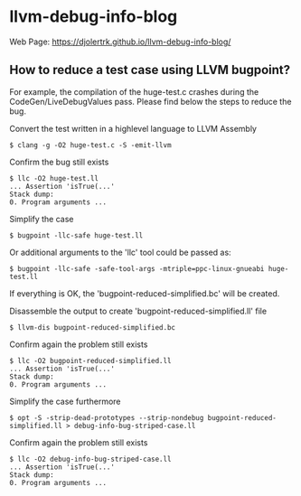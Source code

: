 # llvm-debug-info-blog

Web Page: https://djolertrk.github.io/llvm-debug-info-blog/

## How to reduce a test case using LLVM bugpoint?

For example, the compilation of the huge-test.c crashes during the CodeGen/LiveDebugValues pass.
Please find below the steps to reduce the bug.

  Convert the test written in a highlevel language to LLVM Assembly
                 
    $ clang -g -O2 huge-test.c -S -emit-llvm
  Confirm the bug still exists

    $ llc -O2 huge-test.ll
    ... Assertion 'isTrue(...'
    Stack dump:
    0. Program arguments ...
    
  Simplify the case

    $ bugpoint -llc-safe huge-test.ll
  Or additional arguments to the 'llc' tool could be passed as:

    $ bugpoint -llc-safe -safe-tool-args -mtriple=ppc-linux-gnueabi huge-test.ll

  If everything is OK, the 'bugpoint-reduced-simplified.bc' will be created.

  Disassemble the output to create 'bugpoint-reduced-simplified.ll' file

    $ llvm-dis bugpoint-reduced-simplified.bc
  
  Confirm again the problem still exists

    $ llc -O2 bugpoint-reduced-simplified.ll
    ... Assertion 'isTrue(...'
    Stack dump:
    0. Program arguments ...
  
  Simplify the case furthermore

    $ opt -S -strip-dead-prototypes --strip-nondebug bugpoint-reduced-simplified.ll > debug-info-bug-striped-case.ll
  
  Confirm again the problem still exists

    $ llc -O2 debug-info-bug-striped-case.ll
    ... Assertion 'isTrue(...'
    Stack dump:
    0. Program arguments ...

